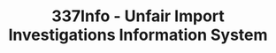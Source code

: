 ---
layout: default
bigquery: https://console.cloud.google.com/bigquery?p=patents-public-data&d=usitc_investigations&page=dataset&project=sheets-management-319211
citation: US International Trade Commission 337Info Unfair Import Investigations Information
  System
contributors: US International Trade Comission
cost: None
description: US International Trade Commission 337Info Unfair Import Investigations
  Information System contains data on investigations done under Section 337. Section
  337 declares the infringement of certain statutory intellectual property rights
  and other forms of unfair competition in import trade to be unlawful practices.
  Most Section 337 investigations involve allegations of patent or registered trademark
  infringement.
documentation: FAQ and tutorial available on the site
last_edit: 04/07/2022, 04:01:07
location: https://pubapps2.usitc.gov/337external/
maintained_by: US International Trade Comission
schema_fields:
- ouiiAttorney
- htsNumbers
- finalIdOnViolationDue
- startDateMarkmanHearing
- finalIdOnViolationIssue
- aljAssigned
- lastUpdated
- ouiiParticipation
- publication_number
- internalRemand
- complainant
- teoIdIssueDate
- docketNo
- finalDetNoViolation
- investigationTermDate
- patentNumbers
- cafcAppeals
- teoReliefGranted
- currentActiveALJ
- markmanHearing
- finalDetViolation
- scheduledStartDateEvidHear
- targetDate
- endDateMarkmanHearing
- teoProceedingInvolved
- title
- currentStatus
- trademarkNumbers
- dateOfPublicationFrNotice
- invUnfairAct
- gcAttorney
- actualStartDateEvidHear
- investigationType
- scheduledEndDateEvidHear
- id
- dateComplaintFiled
- dateCreated
- patentNumber
- issueDateOtherNonFinal
- investigationNo
- copyrightNumbers
- actualEndDateEvidHear
- respondent
- teoIdDueDate
shortname: unfair_import_investigations
tags:
- import
- legal
- trade
timeframe: 2008-2021 (prior to 2008 downloadable as a JSON file)
title: 337Info - Unfair Import Investigations Information System
uuid: 2721f5ec-e599-4890-9265-9706719fc71e
---
